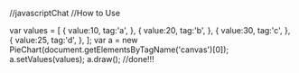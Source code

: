 //javascriptChat
//How to Use

var values = [
  {
    value:10,
    tag:'a',
  },
  {
    value:20,
    tag:'b',
  },
  {
    value:30,
    tag:'c',
  },
  {
    value:25,
    tag:'d',
  },
];
var a = new PieChart(document.getElementsByTagName('canvas')[0]);
a.setValues(values);
a.draw();
//done!!!
